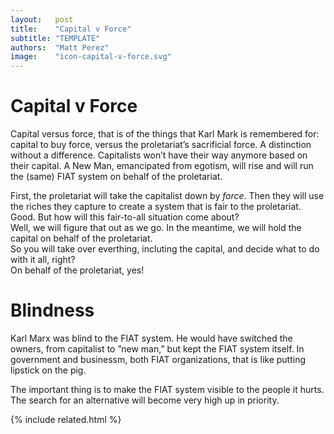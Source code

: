 ```yaml
---
layout:   post
title:    "Capital v Force"
subtitle: "TEMPLATE"
authors:  "Matt Perez"
image:    "icon-capital-v-force.svg"
---
```


<div style="display:none;">
 <p>Capital versus force, that is of the things that Karl Mark is remembered for. A distinction without a difference. Capital to buy force, versus the proletariat’s sacrificial force.</p>
</div>

<h1>Capital v Force</h1>
 <p>Capital versus force, that is of the things that Karl Mark is remembered for: capital to buy force, versus the proletariat’s sacrificial force. A distinction without a difference. Capitalists won’t have their way anymore based on their capital. A New Man, emancipated from egotism, will rise and will run the (same) <span class="_paradigm">FIAT</span> system on behalf of the proletariat.</p>
 <div class="_speakera">First, the proletariat will take the capitalist down by <em>force</em>. Then they will use the riches they capture to create a system that is fair to the proletariat.</div>
 <div class="_speakerb">Good. But how will this fair-to-all situation come about?</div>
 <div class="_speakera">Well, we will figure that out as we go. In the meantime, we will hold the capital on behalf of the proletariat.</div>
 <div class="_speakerb">So you will take over everthing, incluting the capital, and decide what to do with it all, right?</div>
 <div class="_speakera">On behalf of the proletariat, yes!</div>
 
<h1>Blindness</h1>
 <p>Karl Marx was blind to the <span class='_paradigm'>FIAT</span> system. He would have switched the owners, from capitalist to &rdquo;new man,&rdquo; but kept the <span class='_paradigm'>FIAT</span> system itself. In government and businessm, both <span class='_paradigm'>FIAT</span> organizations, that is like putting lipstick on the pig.</p>
 <p>The important thing is to make the <span class='_paradigm'>FIAT</span> system visible to the people it hurts. The search for an alternative will become very high up in priority.</p>

{% include related.html %}